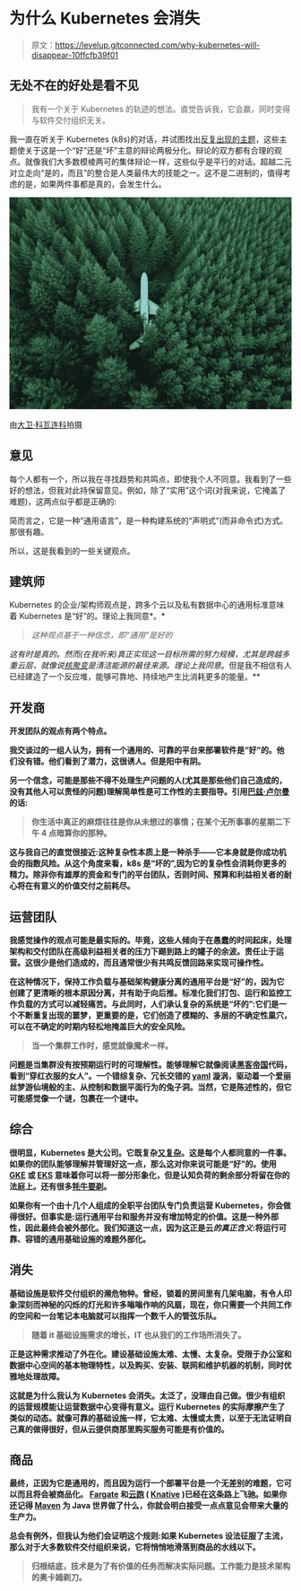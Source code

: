 # 为什么 Kubernetes 会消失

> 原文：<https://levelup.gitconnected.com/why-kubernetes-will-disappear-10ffcfb39f01>

## 无处不在的好处是看不见

> 我有一个关于 Kubernetes 的轨迹的想法。直觉告诉我，它会赢，同时变得与软件交付组织无关。

我一直在听关于 Kubernetes (k8s)的对话，并试图找出[反复出现的主题](https://twitter.com/sallamar/status/1115763882419613696)，这些主题使关于这是一个“好”还是“坏”主意的辩论两极分化。辩论的双方都有合理的观点。就像我们大多数模棱两可的集体辩论一样，这些似乎是平行的对话。超越二元对立走向“是的，而且”的整合是人类最伟大的技能之一。这不是二进制的，值得考虑的是，如果两件事都是真的，会发生什么。

![](img/ea334da56c48a8baca13043ee25f3295.png)

由[大卫·科瓦连科](https://unsplash.com/photos/G85VuTpw6jg)拍摄

## 意见

每个人都有一个，所以我在寻找趋势和共鸣点，即使我个人不同意。我看到了一些好的想法，但我对此持保留意见。例如，除了“实用”这个词(对我来说，它掩盖了难题)，这两点似乎都是正确的:

简而言之，它是一种“通用语言”，是一种构建系统的“声明式”(而非命令式)方式。那很有趣。

所以，这是我看到的一些关键观点。

## 建筑师

Kubernetes 的企业/架构师观点是，跨多个云以及私有数据中心的通用标准意味着 Kubernetes 是“好”的。理论上我同意*。*

> *这种观点基于一种信念，即“通用”是好的*

*这有时是真的。然而(在我听来)真正实现这一目标所需的努力规模，尤其是跨越多重云层，就像说[核聚变](https://en.wikipedia.org/wiki/Fusion_power)是清洁能源的最佳来源。理论上我同意*。但是我不相信有人已经建造了一个反应堆，能够可靠地、持续地产生比消耗更多的能量。**

## **开发商**

**开发团队的观点有两个特点。**

**我交谈过的一组人认为，拥有一个通用的、可靠的平台来部署软件是“好”的。他们没有错。他们看到了潜力，这很诱人。但是阳中有阴。**

**另一个信念，可能是那些不得不处理生产问题的人(尤其是那些他们自己造成的，没有其他人可以责怪的问题)理解简单性是可工作性的主要指导。引用[巴兹·卢尔曼](https://genius.com/Baz-luhrmann-everybodys-free-to-wear-sunscreen-lyrics)的话:**

> **你生活中真正的麻烦往往是你从未想过的事情；在某个无所事事的星期二下午 4 点暗算你的那种。**

**这与我自己的直觉很接近:这种复杂性本质上是一种杀手——它本身就是你成功机会的指数风险。从这个角度来看，k8s 是“坏的”,因为它的复杂性会消耗你更多的精力。除非你有雄厚的资金和专门的平台团队，否则时间、预算和利益相关者的耐心将在有意义的价值交付之前耗尽。**

## **运营团队**

**我感觉操作的观点可能是最实际的。毕竟，这些人倾向于在愚蠢的时间起床，处理架构和交付团队在高级利益相关者的压力下踢到路上的罐子的余波。责任止于运营。这很少是他们造成的，而且通常很少有共鸣反馈回路来实现可操作性。**

**在这种情况下，保持工作负载与基础架构健康分离的通用平台是“好”的，因为它创建了更清晰的根本原因分离，并有助于向后推。标准化我们打包、运行和监控工作负载的方式可以减轻痛苦。与此同时，人们承认复杂的系统是“坏的”:它们是一个不断重复出现的噩梦，更重要的是，它们创造了模糊的、多层的不确定性巢穴，可以在不确定的时期内轻松地掩盖巨大的安全风险。**

> **当一个集群工作时，感觉就像魔术一样。**

**问题是当集群没有按预期运行时的可理解性。能够理解它就像阅读[黑客帝国](https://en.wikipedia.org/wiki/The_Matrix)代码，看到“穿红衣服的女人”。一个错综复杂、冗长交错的 [yaml](https://en.wikipedia.org/wiki/YAML) 漩涡，驱动着一个爱丽丝梦游仙境般的主、从控制和数据平面行为的兔子洞。当然，它是陈述性的，但它可能感觉像一个谜，包裹在一个谜中。**

## **综合**

**很明显，Kubernetes 是大公司。它既复杂[又复杂](https://carb.onl/complicated)。这是每个人都同意的一件事。如果你的团队能够理解并管理好这一点，那么这对你来说可能是“好”的。使用 [GKE](https://cloud.google.com/kubernetes-engine/) 或 [EKS](https://aws.amazon.com/eks/) 意味着你可以将一部分形象化，但是认知负荷的剩余部分将留在你的法庭上。还有很多[牦牛要剃](https://americanexpress.io/yak-shaving/)。**

**如果你有一个由十几个人组成的全职平台团队专门负责运营 Kubernetes，你会做得很好。但事实是:运行通用平台和服务并没有增加特定的价值。这是一种外部性，因此最终会被外部化。我们知道这一点，因为这正是云*的真正含义*:将运行可靠、容错的通用基础设施的难题外部化。**

## **消失**

**基础设施是软件交付组织的濒危物种。曾经，锁着的房间里有几架电脑，有令人印象深刻而神秘的闪烁的灯光和许多嗡嗡作响的风扇，现在，你只需要一个共同工作的空间和一台笔记本电脑就可以指挥一个数千人的管弦乐队。**

> **随着 it 基础设施需求的增长，IT 也从我们的工作场所消失了。**

**正是这种需求推动了外在化。建设基础设施太难、太慢、太复杂。受限于办公室和数据中心空间的基本物理特性，以及购买、安装、联网和维护机器的机制，同时优雅地处理故障。**

**这就是为什么我认为 Kubernetes 会消失。太泛了，没理由自己做。很少有组织的运营规模能让运营数据中心变得有意义。运行 Kubernetes 的实际摩擦产生了类似的动态。就像可靠的基础设施一样，它太难、太慢或太贵，以至于无法证明自己真的做得很好，但从云提供商那里购买服务可能是有价值的。**

## **商品**

**最终，正因为它是通用的，而且因为运行一个部署平台是一个无差别的难题，它可以而且将会被商品化。 [Fargate](https://aws.amazon.com/blogs/aws/aws-fargate/) 和[云跑](https://cloud.google.com/run/) ( [Knative](https://github.com/knative/) )已经在这条路上飞驰。如果你还记得 [Maven](https://maven.apache.org/) 为 Java 世界做了什么，你就会明白接受一点点意见会带来大量的生产力。**

**总会有例外，但我认为他们会证明这个规则:如果 Kubernetes 设法征服了主流，那么对于大多数软件交付组织来说，它将悄悄地滑落到商品的水线以下。**

> **归根结底，技术是为了有价值的任务而解决实际问题。工作能力是技术架构的奥卡姆剃刀。**